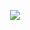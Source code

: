 <p align="center">
  <img src="[https://picsum.photos/460/300](https://github.com/AR-LABS-CPP/multi-code/assets/70814565/c651d83d-99eb-45a4-9076-9f7bf669835e)https://github.com/AR-LABS-CPP/multi-code/assets/70814565/c651d83d-99eb-45a4-9076-9f7bf669835e">
</p>
